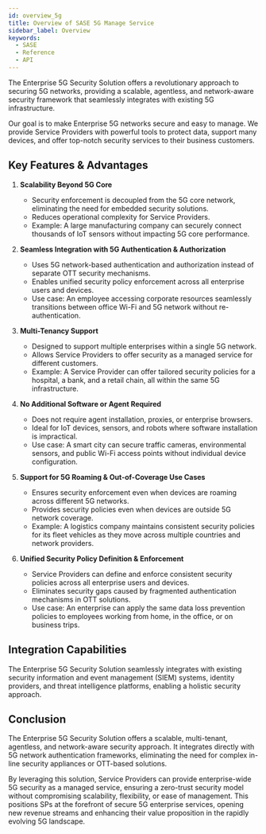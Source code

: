 ```yaml
---
id: overview_5g
title: Overview of SASE 5G Manage Service
sidebar_label: Overview
keywords:
  - SASE
  - Reference
  - API
---
```


The Enterprise 5G Security Solution offers a revolutionary approach to securing 5G networks, providing a scalable, agentless, and network-aware security framework that seamlessly integrates with existing 5G infrastructure.

Our goal is to make Enterprise 5G networks secure and easy to manage. We provide Service Providers with powerful tools to protect data, support many devices, and offer top-notch security services to their business customers.

## Key Features & Advantages

1. **Scalability Beyond 5G Core**
   - Security enforcement is decoupled from the 5G core network, eliminating the need for embedded security solutions.
   - Reduces operational complexity for Service Providers.
   - Example: A large manufacturing company can securely connect thousands of IoT sensors without impacting 5G core performance.

2. **Seamless Integration with 5G Authentication & Authorization**
   - Uses 5G network-based authentication and authorization instead of separate OTT security mechanisms.
   - Enables unified security policy enforcement across all enterprise users and devices.
   - Use case: An employee accessing corporate resources seamlessly transitions between office Wi-Fi and 5G network without re-authentication.

3. **Multi-Tenancy Support**
   - Designed to support multiple enterprises within a single 5G network.
   - Allows Service Providers to offer security as a managed service for different customers.
   - Example: A Service Provider can offer tailored security policies for a hospital, a bank, and a retail chain, all within the same 5G infrastructure.

4. **No Additional Software or Agent Required**
   - Does not require agent installation, proxies, or enterprise browsers.
   - Ideal for IoT devices, sensors, and robots where software installation is impractical.
   - Use case: A smart city can secure traffic cameras, environmental sensors, and public Wi-Fi access points without individual device configuration.

5. **Support for 5G Roaming & Out-of-Coverage Use Cases**
   - Ensures security enforcement even when devices are roaming across different 5G networks.
   - Provides security policies even when devices are outside 5G network coverage.
   - Example: A logistics company maintains consistent security policies for its fleet vehicles as they move across multiple countries and network providers.

6. **Unified Security Policy Definition & Enforcement**
   - Service Providers can define and enforce consistent security policies across all enterprise users and devices.
   - Eliminates security gaps caused by fragmented authentication mechanisms in OTT solutions.
   - Use case: An enterprise can apply the same data loss prevention policies to employees working from home, in the office, or on business trips.

## Integration Capabilities
The Enterprise 5G Security Solution seamlessly integrates with existing security information and event management (SIEM) systems, identity providers, and threat intelligence platforms, enabling a holistic security approach.

## Conclusion
The Enterprise 5G Security Solution offers a scalable, multi-tenant, agentless, and network-aware security approach. It integrates directly with 5G network authentication frameworks, eliminating the need for complex in-line security appliances or OTT-based solutions.

By leveraging this solution, Service Providers can provide enterprise-wide 5G security as a managed service, ensuring a zero-trust security model without compromising scalability, flexibility, or ease of management. This positions SPs at the forefront of secure 5G enterprise services, opening new revenue streams and enhancing their value proposition in the rapidly evolving 5G landscape.
